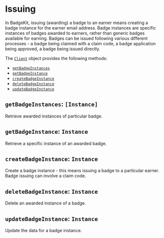 # Issuing

In BadgeKit, issuing (awarding) a badge to an earner means creating a badge instance for the earner email address. Badge instances are specific instances of badges awarded to earners, rather than generic badges available for earning. Badges can be issued following various different processes - a badge being claimed with a claim code, a badge application being approved, a badge being issued directly.

The [`Client`](methods.md) object provides the following methods:

* [`getBadgeInstances`](#getbadgeinstances-instance)
* [`getBadgeInstance`](#getbadgeinstance-instance)
* [`createBadgeInstance`](#createbadgeinstance-instance)
* [`deleteBadgeInstance`](#deletebadgeinstance-instance)
* [`updateBadgeInstance`](#updatebadgeinstance-instance)

## `getBadgeInstances`: `[Instance]`

Retrieve awarded instances of particular badge.

## `getBadgeInstance`: `Instance`

Retrieve a specific instance of an awarded badge.

## `createBadgeInstance`: `Instance`

Create a badge instance - this means issuing a badge to a particular earner. Badge issuing can involve a claim code.

## `deleteBadgeInstance`: `Instance`

Delete an awarded instance of a badge.

## `updateBadgeInstance`: `Instance`

Update the data for a badge instance.
